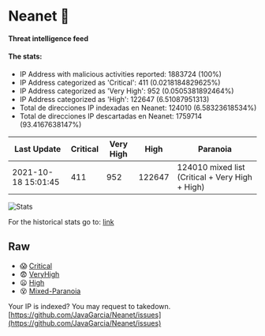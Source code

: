# Neanet :hocho:
#### Threat intelligence feed
#### The stats:

- IP Address with malicious activities reported: 1883724 (100%)
- IP Address categorized as 'Critical':  411 (0.0218184829625%)
- IP Address categorized as 'Very High':  952 (0.0505381892464%)
- IP Address categorized as 'High':  122647 (6.51087951313)
- Total de direcciones IP indexadas en Neanet:  124010 (6.58323618534%)
- Total de direcciones IP descartadas en Neanet:  1759714 (93.4167638147%)

| Last Update | Critical | Very High | High | Paranoia |
| --- | --- | --- | --- | --- |
| 2021-10-18 15:01:45 | 411 | 952 | 122647 | 124010 mixed list (Critical + Very High + High)|

![Stats](https://docs.google.com/spreadsheets/d/e/2PACX-1vSnaNMIXVabIpDJjufMlzH7poXnshF3mgd8Is1g9ytUEzVsP5my4Trn8f-xkoLLQ38xpL3HtmUexLo6/pubchart?oid=501124687&format=image)

For the historical stats go to: [link](/stats.csv)
## Raw
- :scream: [Critical](https://raw.githubusercontent.com/JavaGarcia/Neanet/master/blacklists/neanet_critical.txt)
- :fearful: [VeryHigh](https://raw.githubusercontent.com/JavaGarcia/Neanet/master/blacklists/neanet_veryHigh.txtt)
- :frowning: [High](https://raw.githubusercontent.com/JavaGarcia/Neanet/master/blacklists/neanet_high.txt)
- :dizzy_face: [Mixed-Paranoia](https://raw.githubusercontent.com/JavaGarcia/Neanet/master/blacklists/neanet_all.txt)


Your IP is indexed? You may request to takedown. [https://github.com/JavaGarcia/Neanet/issues](https://github.com/JavaGarcia/Neanet/issues)































































































































































































































































































































































































































































































































































































































































































































































































































































































































































































































































































































































































































































































































































































































































































































































































































































































































































































































































































































































































































































































































































































































































































































































































































































































































































































































































































































































































































































































































































































































































































































































































































































































































































































































































































































































































































































































































































































































































































































































































































































































































































































































































































































































































































































































































































































































































































































































































































































































































































































































































































































































































































































































































































































































































































































































































































































































































































































































































































































































































































































































































































































































































































































































































































































































































































































































































































































































































































































































































































































































































































































































































































































































































































































































































































































































































































































































































































































































































































































































































































































































































































































































































































































































































































































































































































































































































































































































































































































































































































































































































































































































































































































































































































































































































































































































































































































































































































